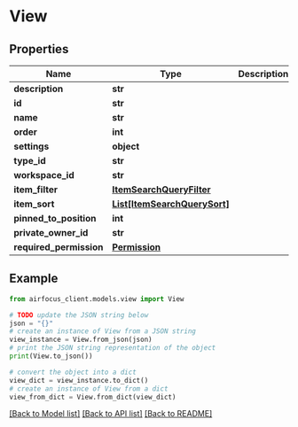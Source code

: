 # View


## Properties

Name | Type | Description | Notes
------------ | ------------- | ------------- | -------------
**description** | **str** |  | 
**id** | **str** |  | 
**name** | **str** |  | 
**order** | **int** |  | 
**settings** | **object** |  | 
**type_id** | **str** |  | 
**workspace_id** | **str** |  | 
**item_filter** | [**ItemSearchQueryFilter**](ItemSearchQueryFilter.md) |  | [optional] 
**item_sort** | [**List[ItemSearchQuerySort]**](ItemSearchQuerySort.md) |  | [optional] 
**pinned_to_position** | **int** |  | [optional] 
**private_owner_id** | **str** |  | [optional] 
**required_permission** | [**Permission**](Permission.md) |  | [optional] 

## Example

```python
from airfocus_client.models.view import View

# TODO update the JSON string below
json = "{}"
# create an instance of View from a JSON string
view_instance = View.from_json(json)
# print the JSON string representation of the object
print(View.to_json())

# convert the object into a dict
view_dict = view_instance.to_dict()
# create an instance of View from a dict
view_from_dict = View.from_dict(view_dict)
```
[[Back to Model list]](../README.md#documentation-for-models) [[Back to API list]](../README.md#documentation-for-api-endpoints) [[Back to README]](../README.md)


